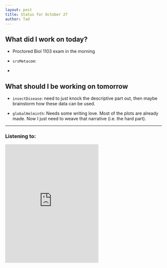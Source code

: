 ```yaml
---
layout: post
title: Status for October 27
author: Tad
---
```



## What did I work on today?

* Proctored Biol 1103 exam in the morning

* `srsMetacom`: 

*


## What should I be working on tomorrow

* `insectDisease`: need to just knock the descriptive part out, then maybe brainstorm how these data can be used. 


* `globalHelminth`: Needs some writing love. Most of the plots are already made. Now I just need to weave that narrative (i.e. the hard part). 









---

### Listening to:

<iframe src="https://embed.spotify.com/?uri=spotify:track:6mJqXhctXsfNw79Ly5Ek0G" width="300" height="380" frameborder="0" allowtransparency="true"></iframe>


<i class="fa fa-code" style="color:pink"> </i>

